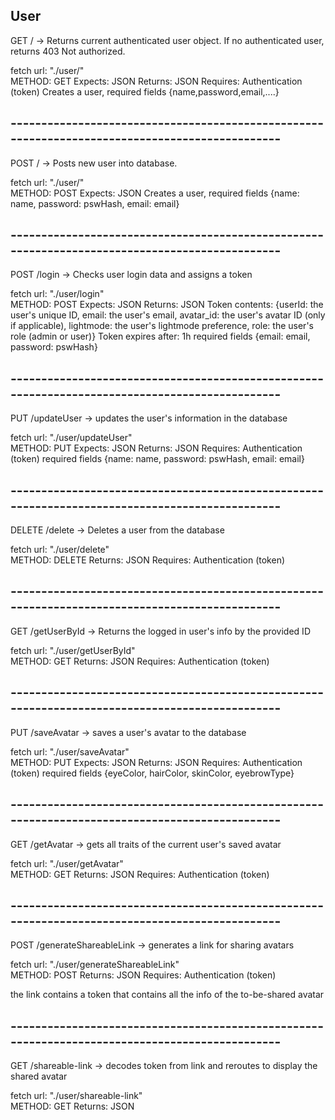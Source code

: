 
## User

GET / -> Returns current authenticated user object. If no authenticated user, returns 403 Not authorized.

fetch url: "./user/"  
METHOD: GET
Expects: JSON
Returns: JSON <!-- TODO: definer hva som er i JSON -->
Requires: Authentication (token)
Creates a user, required fields {name,password,email,....}

## -----------------------------------------------------------------------------------------------

POST / -> Posts new user into database.

fetch url: "./user/"  
METHOD: POST
Expects: JSON
Creates a user, 
required fields {name:      name,
                password:   pswHash,
                email:      email}
## -----------------------------------------------------------------------------------------------
POST /login -> Checks user login data and assigns a token

fetch url: "./user/login"  
METHOD: POST
Expects: JSON
Returns: JSON 
Token contents: {userId: the user's unique ID,
                email: the user's email,
                avatar_id: the user's avatar ID (only if applicable),
                lightmode: the user's lightmode preference,
                role: the user's role (admin or user)}
Token expires after: 1h
required fields {email:      email,
                password:   pswHash}


## -----------------------------------------------------------------------------------------------
PUT /updateUser -> updates the user's information in the database

fetch url: "./user/updateUser"  
METHOD: PUT
Expects: JSON
Returns: JSON 
Requires: Authentication (token)
required fields {name:      name,
                password:   pswHash,
                email:      email}

## -----------------------------------------------------------------------------------------------
DELETE /delete -> Deletes a user from the database

fetch url: "./user/delete"  
METHOD: DELETE
Returns: JSON 
Requires: Authentication (token)

## -----------------------------------------------------------------------------------------------
GET /getUserById -> Returns the logged in user's info by the provided ID

fetch url: "./user/getUserById"  
METHOD: GET
Returns: JSON 
Requires: Authentication (token)


## -----------------------------------------------------------------------------------------------
PUT /saveAvatar -> saves a user's avatar to the database

fetch url: "./user/saveAvatar"  
METHOD: PUT
Expects: JSON
Returns: JSON 
Requires: Authentication (token)
required fields {eyeColor,
                hairColor,
                skinColor,
                eyebrowType}


## -----------------------------------------------------------------------------------------------
GET /getAvatar -> gets all traits of the current user's saved avatar

fetch url: "./user/getAvatar"  
METHOD: GET
Returns: JSON 
Requires: Authentication (token)
## -----------------------------------------------------------------------------------------------
POST /generateShareableLink -> generates a link for sharing avatars

fetch url: "./user/generateShareableLink"  
METHOD: POST
Returns: JSON 
Requires: Authentication (token)

the link contains a token that contains all the info of the to-be-shared avatar

## -----------------------------------------------------------------------------------------------
GET /shareable-link -> decodes token from link and reroutes to display the shared avatar

fetch url: "./user/shareable-link"  
METHOD: GET
Returns: JSON 



